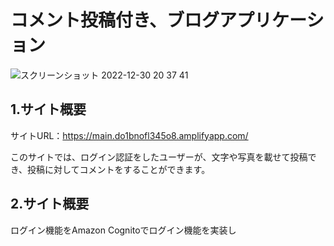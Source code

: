 # コメント投稿付き、ブログアプリケーション

![スクリーンショット 2022-12-30 20 37 41](https://user-images.githubusercontent.com/44152472/210066389-35be7221-b340-44f9-b5b7-49e25462858c.png)


## 1.サイト概要
サイトURL：https://main.do1bnofl345o8.amplifyapp.com/

このサイトでは、ログイン認証をしたユーザーが、文字や写真を載せて投稿でき、投稿に対してコメントをすることができます。


## 2.サイト概要

ログイン機能をAmazon Cognitoでログイン機能を実装し
